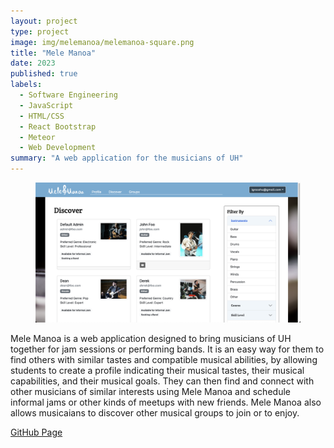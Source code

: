 ```yaml
---
layout: project
type: project
image: img/melemanoa/melemanoa-square.png
title: "Mele Manoa"
date: 2023
published: true
labels:
  - Software Engineering
  - JavaScript
  - HTML/CSS
  - React Bootstrap
  - Meteor
  - Web Development
summary: "A web application for the musicians of UH"
---
```


<figure class="figure float-end ps-4">
  <img width="500px" src="../img/melemanoa/melemanoa-body.png" class="figure-img img-fluid rounded border">
</figure>

Mele Manoa is a web application designed to bring musicians of UH together for jam sessions or performing bands. It is an easy way for them to find others with similar tastes and compatible musical abilities, by allowing students to create a profile indicating their musical tastes, their musical capabilities, and their musical goals. They can then find and connect with other musicians of similar interests using Mele Manoa and schedule informal jams or other kinds of meetups with new friends. Mele Manoa also allows musicaians to discover other musical groups to join or to enjoy.

[GitHub Page](https://mele-manoa.github.io/)